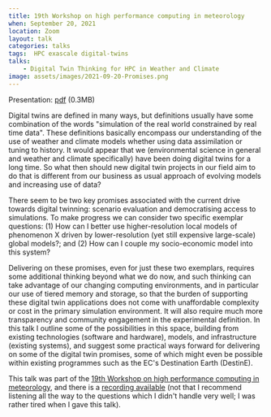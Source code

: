 ```yaml
---
title: 19th Workshop on high performance computing in meteorology
when: September 20, 2021
location: Zoom 
layout: talk
categories: talks
tags:  HPC exascale digital-twins 
talks: 
    - Digital Twin Thinking for HPC in Weather and Climate 
image: assets/images/2021-09-20-Promises.png
---
```


Presentation: [pdf](/assets/talks/2021-09-20_digital_twins.pdf) (0.3MB)


Digital twins are defined in many ways, but definitions usually have some combination of the words "simulation of the real world constrained by real time data". These definitions basically encompass our understanding of the use of weather and climate models whether using data assimilation or tuning to history. It would appear that we (environmental science in general and weather and climate specifically) have been doing digital twins for a long time. So what then should new digital twin projects in our field aim to do that is different from our business as usual approach of evolving models and increasing use of data?

There seem to be two key promises associated with the current drive towards digital twinning: scenario evaluation and democratising access to simulations. To make progress we can consider two specific exemplar questions: (1) How can I better use higher-resolution local models of phenomenon X driven by lower-resolution (yet still expensive large-scale) global models?; and (2) How can I couple my socio-economic model into this system?

Delivering on these promises, even for just these two exemplars, requires some additional thinking beyond what we do now, and such thinking can take advantage of our changing computing environments, and in particular our use of tiered memory and storage, so that the burden of supporting these digital twin applications does not come with unaffordable complexity or cost in the primary simulation environment. It will also require much more transparency and community engagement in the experimental definition. In this talk I outline some of the possibilities in this space, building from existing technologies (software and hardware), models, and infrastructure (existing systems), and suggest some practical ways forward for delivering on some of the digital twin promises, some of which might even be possible within existing programmes such as the EC's Destination Earth (DestinE).

This talk was part of the [19th Workshop on high performance computing in meteorology](https://events.ecmwf.int/event/169/timetable/), and there is a [recording available](https://events.ecmwf.int/event/169/contributions/2723/attachments/1423/2564/go) (not that I recommend listening all the way to the questions which I didn't handle very well; I was rather tired when I gave this talk).